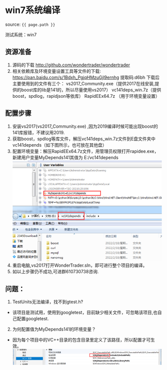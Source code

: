 # win7系统编译

source: `{{ page.path }}`

测试系统：win7

## 资源准备

1. 源码的下载
http://github.com/wondertrader/wondertrader
2. 相关依赖库及环境变量设置工具等文件的下载:
https://pan.baidu.com/s/1Bdxh_PgjqHMzuGjl9ernhg 提取码:d6bh
下载后主要使用到的文件有三个：
vs2017_Community.exe（提供2017在线安装,提供的boost库的lib是141的，所以尽量使用vs2017）
vc141deps_win.7z（提供boost，spdlog，rapidjson等依库）
RapidEEx64.7z  （用于环境变量设置）

## 配置步骤
1. 安装vs2017(vs2017_Community.exe) ,因为2019编译时候可能出现boost的141库报错，不建议用2019.
2. 获取boost，spdlog等库文件，解压vc141deps_win.7z文件到E盘文件夹中vc141depends（如下图所示，也可放在其他盘）
3. 配置环境变量：解压RapidEEx64.7z文件，用管理员权限打开rapidee.exe，新建用户变量MyDepends141其值为 E:/vc141depends
![](../../../assets/images/wt/xz_001.png)
4. 重启电脑,vs2017打开WonderTrader.sln，即可进行整个项目的编译。
5. 如以上步骤仍不成功,可进群610730738咨询.

## 问题：

1. TestUnits无法编译，找不到gtest.h?
- 该项目是测试用，使用到googletest，目前缺少相关文件，可忽略该项目,也自己配置googletest.

2. 为何配置值为MyDepends141的环境变量？
- 因为每个项目中的VC++目录的包含目录里定义了该路径，所以配置才可生效。
![](../../../assets/images/wt/xz_002.png)